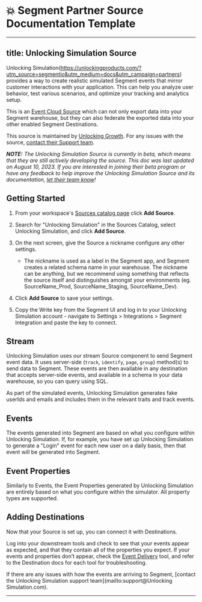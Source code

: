 # 💥 Segment Partner Source Documentation Template

---
title: Unlocking Simulation Source
---


Unlocking Simulation(https://unlockingproducts.com/?utm_source=segmentio&utm_medium=docs&utm_campaign=partners) provides a way to create realistic simulated Segment events that mirror customer interactions with your application. This can help you analyze user behavior, test various scenarios, and optimize your tracking and analytics setup.


This is an [Event Cloud Source](https://segment.com/docs/sources/#event-cloud-sources) which can not only export data into your Segment warehouse, but they can also federate the exported data into your other enabled Segment Destinations.


This source is maintained by [Unlocking Growth](https://unlockinggrowth.co). For any issues with the source, [contact their Support team](mailto:support@unlockinggrowth.co).

_**NOTE:** The Unlocking Simulation Source is currently in beta, which means that they are still actively developing the source. This doc was last updated on August 10, 2023. If you are interested in joining their beta program or have any feedback to help improve the Unlocking Simulation Source and its documentation, [let their team know](mailto:support@unlockinggrowth.co)!_

## Getting Started


1. From your workspace's [Sources catalog page](https://app.segment.com/goto-my-workspace/sources/catalog) click **Add Source**.
2. Search for "Unlocking Simulation" in the Sources Catalog, select Unlocking Simulation, and click **Add Source**.
3. On the next screen, give the Source a nickname configure any other settings.

   - The nickname is used as a label in the Segment app, and Segment creates a related schema name in your warehouse. The nickname can be anything, but we recommend using something that reflects the source itself and distinguishes amongst your environments (eg. SourceName_Prod, SourceName_Staging, SourceName_Dev).

4. Click **Add Source** to save your settings.
5. Copy the Write key from the Segment UI and log in to your Unlocking Simulation account - navigate to Settings > Integrations > Segment Integration and paste the key to connect.

## Stream

Unlocking Simulation uses our stream Source component to send Segment event data. It uses server-side (`track`, `identify`, `page`, `group`) method(s) to send data to Segment. These events are then available in any destination that accepts server-side events, and available in a schema in your data warehouse, so you can query using SQL.

As part of the simulated events, Unlocking Simulation generates fake userIds and emails and includes them in the relevant traits and track events.


## Events

The events generated into Segment are based on what you configure within Unlocking Simulation.  If, for example, you have set up Unlocking Simulation to generate a "Login" event for each new user on a daily basis, then that event will be generated into Segment.

## Event Properties

Similarly to Events, the Event Properties generated by Unlocking Simulation are entirely based on what you configure within the simulator.  All property types are supported.


## Adding Destinations

Now that your Source is set up, you can connect it with Destinations.

Log into your downstream tools and check to see that your events appear as expected, and that they contain all of the properties you expect. If your events and properties don’t appear, check the [Event Delivery](https://segment.com/docs/connections/event-delivery/) tool, and refer to the Destination docs for each tool for troubleshooting.

If there are any issues with how the events are arriving to Segment, [contact the Unlocking Simulation support team](mailto:support@Unlocking Simulation.com).


---
